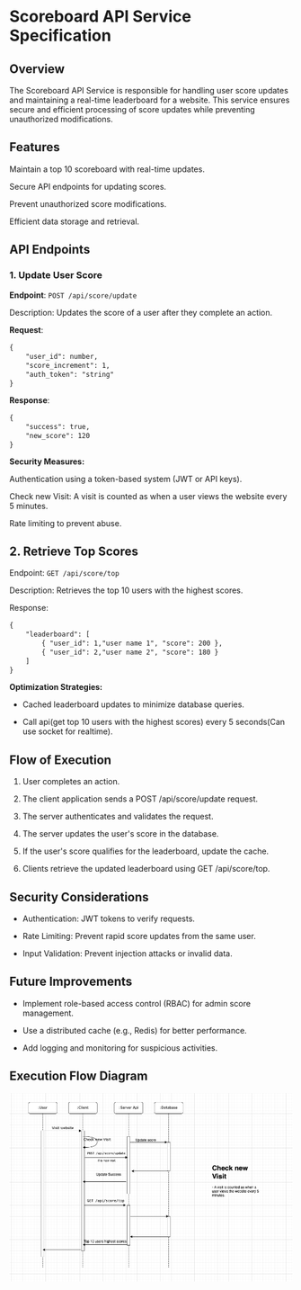 # Scoreboard API Service Specification

## Overview

The Scoreboard API Service is responsible for handling user score updates and maintaining a real-time leaderboard for a website. This service ensures secure and efficient processing of score updates while preventing unauthorized modifications.

## Features

Maintain a top 10 scoreboard with real-time updates.

Secure API endpoints for updating scores.

Prevent unauthorized score modifications.

Efficient data storage and retrieval.

## API Endpoints

### 1. Update User Score

**Endpoint**: `POST /api/score/update`

Description: Updates the score of a user after they complete an action.

**Request**:

```
{
    "user_id": number,
    "score_increment": 1,
    "auth_token": "string"
}
```

**Response**:

```
{
    "success": true,
    "new_score": 120
}
```

**Security Measures:**

Authentication using a token-based system (JWT or API keys).

Check new Visit: A visit is counted as when a user views the website every 5 minutes.

Rate limiting to prevent abuse.

## 2. Retrieve Top Scores

Endpoint: `GET /api/score/top`

Description: Retrieves the top 10 users with the highest scores.

Response:

```
{
    "leaderboard": [
        { "user_id": 1,"user name 1", "score": 200 },
        { "user_id": 2,"user name 2", "score": 180 }
    ]
}
```

**Optimization Strategies:**

- Cached leaderboard updates to minimize database queries.

- Call api(get top 10 users with the highest scores) every 5 seconds(Can use socket for realtime).

## Flow of Execution

1. User completes an action.

2. The client application sends a POST /api/score/update request.

3. The server authenticates and validates the request.

4. The server updates the user's score in the database.

5. If the user's score qualifies for the leaderboard, update the cache.

6. Clients retrieve the updated leaderboard using GET /api/score/top.

## Security Considerations

- Authentication: JWT tokens to verify requests.

- Rate Limiting: Prevent rapid score updates from the same user.

- Input Validation: Prevent injection attacks or invalid data.

## Future Improvements

- Implement role-based access control (RBAC) for admin score management.

- Use a distributed cache (e.g., Redis) for better performance.

- Add logging and monitoring for suspicious activities.

## Execution Flow Diagram

![Sequence Diagram Update score](./update_score.png)
